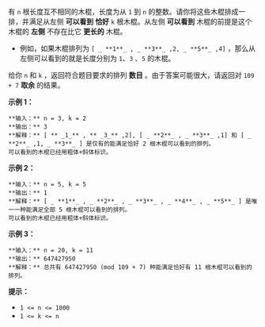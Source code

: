 有 `n` 根长度互不相同的木棍，长度为从 `1` 到 `n` 的整数。请你将这些木棍排成一排，并满足从左侧 **可以看到** **恰好** `k`
根木棍。从左侧 **可以看到** 木棍的前提是这个木棍的 **左侧** 不存在比它 **更长的** 木棍。

  * 例如，如果木棍排列为 `[ _ **1**_ , _ **3**_ ,2, _ **5**_ ,4]` ，那么从左侧可以看到的就是长度分别为 `1`、`3` 、`5` 的木棍。

给你 `n` 和 `k` ，返回符合题目要求的排列 **数目** 。由于答案可能很大，请返回对 `109 + 7` **取余** 的结果。

**示例 1：**

    
    
    **输入：** n = 3, k = 2
    **输出：** 3
    **解释：** [ ** _1_** , ** _3_** ,2], [ _ **2**_ , _ **3**_ ,1] 和 [ _ **2**_ ,1, _ **3**_ ] 是仅有的能满足恰好 2 根木棍可以看到的排列。
    可以看到的木棍已经用粗体+斜体标识。
    

**示例 2：**

    
    
    **输入：** n = 5, k = 5
    **输出：** 1
    **解释：** [ _ **1**_ , _ **2**_ , _ **3**_ , _ **4**_ , _ **5**_ ] 是唯一一种能满足全部 5 根木棍可以看到的排列。
    可以看到的木棍已经用粗体+斜体标识。
    

**示例 3：**

    
    
    **输入：** n = 20, k = 11
    **输出：** 647427950
    **解释：** 总共有 647427950 (mod 109 + 7) 种能满足恰好有 11 根木棍可以看到的排列。
    

**提示：**

  * `1 <= n <= 1000`
  * `1 <= k <= n`

